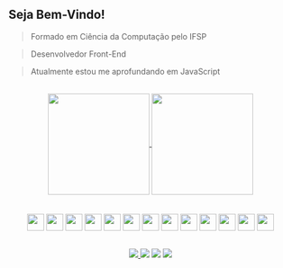 ## Seja Bem-Vindo!


> Formado em Ciência da Computação pelo IFSP</li>

> Desenvolvedor Front-End</li>

> Atualmente estou me aprofundando em JavaScript</li>


<br>
<div align="center">
  <a href="https://github.com/matheusmodolo">
    <img height = "180em" align="center" src="https://github-readme-stats.vercel.app/api?username=matheusmodolo&hide=contribs&show_icons=true&theme=dark" />
  </a>
  <a href="https://github.com/matheusmodolo">
    <img height = "180em" align="center" src="https://github-readme-stats.vercel.app/api/top-langs/?username=matheusmodolo&theme=dark&exclude_repo=github-readme-stats,matheusmodolo.github.io&langs_count=6&layout=compact" />
  </a>
</div>
<br>
<br>
<div align="center">
  <img height="30" src="https://cdn.jsdelivr.net/gh/devicons/devicon/icons/css3/css3-original.svg" />
  <img height="30" src="https://cdn.jsdelivr.net/gh/devicons/devicon/icons/html5/html5-original.svg" />
  <img height="30" src="https://cdn.jsdelivr.net/gh/devicons/devicon/icons/javascript/javascript-original.svg" />
  <img height="30" src="https://cdn.jsdelivr.net/gh/devicons/devicon/icons/c/c-plain.svg" />  
  <img height="30" src="https://cdn.jsdelivr.net/gh/devicons/devicon/icons/python/python-original.svg" />
  <img height="30" src="https://cdn.jsdelivr.net/gh/devicons/devicon/icons/java/java-original.svg" />    
  <img height="30" src="https://cdn.jsdelivr.net/gh/devicons/devicon/icons/processing/processing-original.svg" />
  <img height="30" src="https://cdn.jsdelivr.net/gh/devicons/devicon/icons/git/git-original.svg" />
  <img height="30" src="https://cdn.jsdelivr.net/gh/devicons/devicon/icons/tortoisegit/tortoisegit-original.svg" />
  <img height="30" src="https://cdn.jsdelivr.net/gh/devicons/devicon/icons/mysql/mysql-original.svg" />
  <img height="30" src="https://cdn.jsdelivr.net/gh/devicons/devicon/icons/php/php-plain.svg" />
  <img height="30" src="https://cdn.jsdelivr.net/gh/devicons/devicon/icons/photoshop/photoshop-plain.svg" />
  <img height="30" src="https://cdn.jsdelivr.net/gh/devicons/devicon/icons/illustrator/illustrator-plain.svg" />
  
</div>

##

<div align="center">
  <a href="mailto:nmmatheus@hotmail.com"><img src="https://img.shields.io/badge/Microsoft_Outlook-0078D4?style=for-the-badge&logo=microsoft-outlook&logoColor=white target="_blank""</a>
  <a href="mailto:matheusnm28@gmail.com"><img src="https://img.shields.io/badge/Gmail-D14836?style=for-the-badge&logo=gmail&logoColor=white" target="_blank"></a>
  <a href="https://www.linkedin.com/in/matheus-neves-módolo/"><img src ="https://img.shields.io/badge/LinkedIn-0077B5?style=for-the-badge&logo=linkedin&logoColor=white" target="_blank"></a>
  <a href="https://linktr.ee/nevesmatheus"><img src="https://img.shields.io/badge/linktree-39E09B?style=for-the-badge&logo=linktree&logoColor=white"></a>
</div>

<br>
<br>
  
<!-- <div align="center">
  <img src="https://media2.giphy.com/media/MdA16VIoXKKxNE8Stk/giphy.gif?cid=ecf05e476u6h6wl89cr7bzb8core5p7bs3btse38n1xelsuk&rid=giphy.gif&ct=g">
</div> -->
